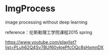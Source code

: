 # ImgProcess
image processing without deep learning

reference：伦斯勒理工学院课程2015 spring


https://www.youtube.com/playlist?list=PLuh62Q4Sv7BUf60vkjePfcOQc8sHxmnDX
